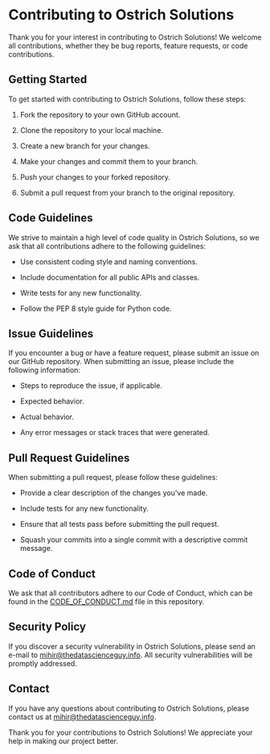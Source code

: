 # Contributing to Ostrich Solutions

Thank you for your interest in contributing to Ostrich Solutions! We welcome all contributions, whether they be bug reports, feature requests, or code contributions.

## Getting Started

To get started with contributing to Ostrich Solutions, follow these steps:

1. Fork the repository to your own GitHub account.

2. Clone the repository to your local machine.

3. Create a new branch for your changes.

4. Make your changes and commit them to your branch.

5. Push your changes to your forked repository.

6. Submit a pull request from your branch to the original repository.

## Code Guidelines

We strive to maintain a high level of code quality in Ostrich Solutions, so we ask that all contributions adhere to the following guidelines:

- Use consistent coding style and naming conventions.

- Include documentation for all public APIs and classes.

- Write tests for any new functionality.

- Follow the PEP 8 style guide for Python code.

## Issue Guidelines

If you encounter a bug or have a feature request, please submit an issue on our GitHub repository. When submitting an issue, please include the following information:

- Steps to reproduce the issue, if applicable.

- Expected behavior.

- Actual behavior.

- Any error messages or stack traces that were generated.

## Pull Request Guidelines

When submitting a pull request, please follow these guidelines:

- Provide a clear description of the changes you've made.

- Include tests for any new functionality.

- Ensure that all tests pass before submitting the pull request.

- Squash your commits into a single commit with a descriptive commit message.

## Code of Conduct

We ask that all contributors adhere to our Code of Conduct, which can be found in the [CODE_OF_CONDUCT.md](CODE_OF_CONDUCT.md) file in this repository.

## Security Policy

If you discover a security vulnerability in Ostrich Solutions, please send an e-mail to mihir@thedatascienceguy.info. All security vulnerabilities will be promptly addressed.

## Contact

If you have any questions about contributing to Ostrich Solutions, please contact us at mihir@thedatascienceguy.info.

Thank you for your contributions to Ostrich Solutions! We appreciate your help in making our project better.
